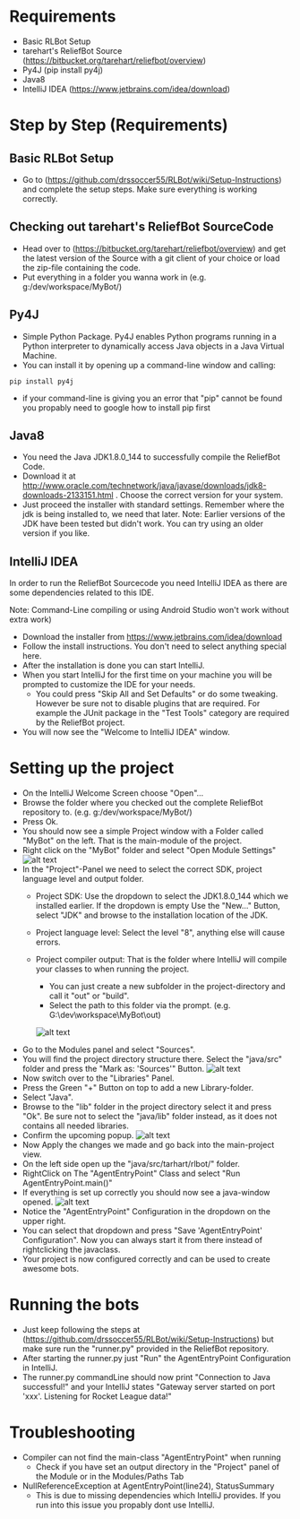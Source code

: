 # Requirements
- Basic RLBot Setup    
- tarehart's ReliefBot Source (https://bitbucket.org/tarehart/reliefbot/overview)
- Py4J (pip install py4j)
- Java8
- IntelliJ IDEA (https://www.jetbrains.com/idea/download)

# Step by Step (Requirements)

## Basic RLBot Setup
- Go to (https://github.com/drssoccer55/RLBot/wiki/Setup-Instructions) and complete the setup steps. Make sure everything is working correctly.

## Checking out tarehart's ReliefBot SourceCode

- Head over to (https://bitbucket.org/tarehart/reliefbot/overview) and get the latest version of the Source with a git client of your choice or load the zip-file containing the code.
- Put everything in a folder you wanna work in (e.g. g:/dev/workspace/MyBot/)

## Py4J
- Simple Python Package. Py4J enables Python programs running in a Python interpreter to dynamically access Java objects in a Java Virtual Machine.
- You can install it by opening up a command-line window and calling:
```
pip install py4j
```
- if your command-line is giving you an error that "pip" cannot be found you propably need to google how to install pip first

## Java8
- You need the Java JDK1.8.0_144 to successfully compile the ReliefBot Code.
- Download it at http://www.oracle.com/technetwork/java/javase/downloads/jdk8-downloads-2133151.html  . Choose the correct version for your system.
- Just proceed the installer with standard settings. Remember where the jdk is being installed to, we need that later.
Note: Earlier versions of the JDK have been tested but didn't work. You can try using an older version if you like. 

## IntelliJ IDEA
In order to run the ReliefBot Sourcecode you need IntelliJ IDEA as there are some dependencies related to this IDE. 

Note: Command-Line compiling or using Android Studio won't work without extra work)

- Download the installer from https://www.jetbrains.com/idea/download
- Follow the install instructions. You don't need to select anything special here.
- After the installation is done you can start IntelliJ.
- When you start IntelliJ for the first time on your machine you will be prompted to customize the IDE for your needs.
    - You could press "Skip All and Set Defaults" or do some tweaking. However be sure not to disable plugins that are required. For example the JUnit package in the "Test Tools" category are required by the ReliefBot project.
- You will now see the "Welcome to IntelliJ IDEA" window.

# Setting up the project

- On the IntelliJ Welcome Screen choose "Open"...
- Browse the folder where you checked out the complete ReliefBot repository to. (e.g. g:/dev/workspace/MyBot/)
- Press Ok.
- You should now see a simple Project window with a Folder called "MyBot" on the left. That is the main-module of the project.
- Right click on the "MyBot" folder and select "Open Module Settings"
 ![alt text](./images/basic_proj.png "Basic project")
- In the "Project"-Panel we need to select the correct SDK, project language level and output folder.
    - Project SDK: Use the dropdown to select the JDK1.8.0_144 which we installed earlier. If the dropdown is empty Use the "New..." Button, select "JDK" and browse to the installation location of the JDK.
    - Project language level: Select the level "8", anything else will cause errors.
    - Project compiler output: That is the folder where IntelliJ will compile your classes to when running the project.
        - You can just create a new subfolder in the project-directory and call it "out" or "build".
        - Select the path to this folder via the prompt. (e.g. G:\dev\workspace\MyBot\out)
        
        ![alt text](./images/proj_pane.png "Project panel")
- Go to the Modules panel and select "Sources".
- You will find the project directory structure there. Select the "java/src" folder and press the "Mark as: 'Sources'" Button.
![alt text](./images/module_pane.png "Module panel")
- Now switch over to the "Libraries" Panel.
- Press the Green "+" Button on top to add a new Library-folder.
- Select "Java".
- Browse to the "lib" folder in the project directory select it and press "Ok". Be sure not to select the "java/lib" folder instead, as it does not contains all needed libraries.
- Confirm the upcoming popup.
![alt text](./images/lib_pane.png "Library panel")
- Now Apply the changes we made and go back into the main-project view.
- On the left side open up the "java/src/tarhart/rlbot/" folder.
- RightClick on The "AgentEntryPoint" Class and select "Run AgentEntryPoint.main()"
- If everything is set up correctly you should now see a java-window opened.
![alt text](./images/first_run.png "First run")
- Notice the "AgentEntryPoint" Configuration in the dropdown on the upper right.
- You can select that dropdown and press "Save 'AgentEntryPoint' Configuration". Now you can always start it from there instead of rightclicking the javaclass.
- Your project is now configured correctly and can be used to create awesome bots.

# Running the bots
- Just keep following the steps at (https://github.com/drssoccer55/RLBot/wiki/Setup-Instructions) but make sure run the "runner.py" provided in the ReliefBot repository.
- After starting the runner.py just "Run" the AgentEntryPoint Configuration in IntelliJ.
- The runner.py commandLine should now print "Connection to Java successful!" and your IntelliJ states "Gateway server started on port 'xxx'. Listening for Rocket League data!"

# Troubleshooting
- Compiler can not find the main-class "AgentEntryPoint" when running
    - Check if you have set an output directory in the "Project" panel of the Module or in the Modules/Paths Tab
- NullReferenceException at AgentEntryPoint(line24), StatusSummary
    - This is due to missing dependencies which IntelliJ provides. If you run into this issue you propably dont use IntelliJ.
